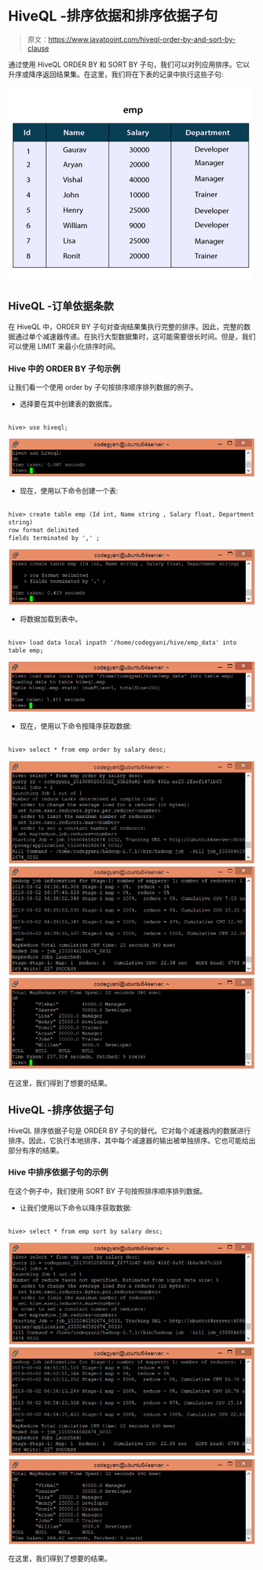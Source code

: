 # HiveQL -排序依据和排序依据子句

> 原文：<https://www.javatpoint.com/hiveql-order-by-and-sort-by-clause>

通过使用 HiveQL ORDER BY 和 SORT BY 子句，我们可以对列应用排序。它以升序或降序返回结果集。在这里，我们将在下表的记录中执行这些子句:

![HiveQL - ORDER BY and SORT BY Clause](img/513a035ccc8bc6ba4d695f224b4dbf7a.png)

## HiveQL -订单依据条款

在 HiveQL 中，ORDER BY 子句对查询结果集执行完整的排序。因此，完整的数据通过单个减速器传递。在执行大型数据集时，这可能需要很长时间。但是，我们可以使用 LIMIT 来最小化排序时间。

### Hive 中的 ORDER BY 子句示例

让我们看一个使用 order by 子句按排序顺序排列数据的例子。

*   选择要在其中创建表的数据库。

```

hive> use hiveql;

```

![HiveQL - ORDER BY and SORT BY Clause](img/b9a36a26b89d05a92abee25b418e2e25.png)

*   现在，使用以下命令创建一个表:

```

hive> create table emp (Id int, Name string , Salary float, Department string)  
row format delimited  
fields terminated by ',' ; 

```

![HiveQL - ORDER BY and SORT BY Clause](img/443a946386caf3e7e8096e1aece4dbee.png)

*   将数据加载到表中。

```

hive> load data local inpath '/home/codegyani/hive/emp_data' into table emp;

```

![HiveQL - ORDER BY and SORT BY Clause](img/4144301945ba91bda3e56b07428f4d04.png)

*   现在，使用以下命令按降序获取数据:

```

hive> select * from emp order by salary desc;

```

![HiveQL - ORDER BY and SORT BY Clause](img/71c31e17eb96ea0575726cc57127e202.png)
![HiveQL - ORDER BY and SORT BY Clause](img/5f0fc4ccb8b954c703bab6af43a2453f.png)
![HiveQL - ORDER BY and SORT BY Clause](img/b90274f830d591b81b236b76e0d850b8.png)

在这里，我们得到了想要的结果。

## HiveQL -排序依据子句

HiveQL 排序依据子句是 ORDER BY 子句的替代。它对每个减速器内的数据进行排序。因此，它执行本地排序，其中每个减速器的输出被单独排序。它也可能给出部分有序的结果。

### Hive 中排序依据子句的示例

在这个例子中，我们使用 SORT BY 子句按照排序顺序排列数据。

*   让我们使用以下命令以降序获取数据:

```

hive> select * from emp sort by salary desc;

```

![HiveQL - ORDER BY and SORT BY Clause](img/f7e4f5a5c858be5b045800dd30cd2b51.png)
![HiveQL - ORDER BY and SORT BY Clause](img/2409d584c53b147446cec7907b25ce14.png)
![HiveQL - ORDER BY and SORT BY Clause](img/4676a7bec3c0a6920caf46ee7ddb6495.png)

在这里，我们得到了想要的结果。